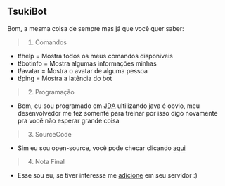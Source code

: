 ## TsukiBot
Bom, a mesma coisa de sempre mas já que você quer saber:
> 1. Comandos
- t!help = Mostra todos os meus comandos disponiveis
- t!botinfo = Mostra algumas informações minhas
- t!avatar = Mostra o avatar de alguma pessoa
- t!ping = Mostra a latência do bot
> 2. Programação
- Bom, eu sou programado em [JDA](https://github.com/DV8FromTheWorld/JDA) ultilizando java é obvio, meu desenvolvedor me fez somente para treinar por isso digo novamente pra você não esperar grande coisa
> 3. SourceCode
- Sim eu sou open-source, você pode checar clicando [aqui](https://github.com/yADGithub/tsukibot)
> 4. Nota Final
- Esse sou eu, se tiver interesse me [adicione](https://canary.discord.com/api/oauth2/authorize?client_id=803979761436721192&permissions=8&scope=bot) em seu servidor :)
